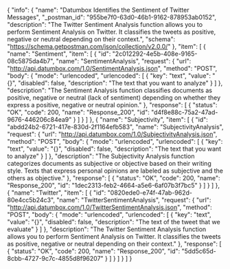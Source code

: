 {
  "info": {
    "name": "Datumbox Identifies the Sentiment of Twitter Messages",
    "_postman_id": "955be7f0-63d0-46b1-9162-878953ab0152",
    "description": "The Twitter Sentiment Analysis function allows you to perform Sentiment Analysis on Twitter. It classifies the tweets as positive, negative or neutral depending on their context.",
    "schema": "https://schema.getpostman.com/json/collection/v2.0.0/"
  },
  "item": [
    {
      "name": "Sentiment",
      "item": [
        {
          "id": "2c012292-4e5b-408e-9165-08c5875da4b7",
          "name": "SentimentAnalysis",
          "request": {
            "url": "http://api.datumbox.com/1.0/SentimentAnalysis.json",
            "method": "POST",
            "body": {
              "mode": "urlencoded",
              "urlencoded": [
                {
                  "key": "text",
                  "value": "{}",
                  "disabled": false,
                  "description": "The text that you want to analyze"
                }
              ]
            },
            "description": "The Sentiment Analysis function classifies documents as positive, negative or neutral (lack of sentiment) depending on whether they express a positive, negative or neutral opinion."
          },
          "response": [
            {
              "status": "OK",
              "code": 200,
              "name": "Response_200",
              "id": "d4f8e88c-75a2-47ad-9676-446206c84ea9"
            }
          ]
        }
      ]
    },
    {
      "name": "Subjectivity",
      "item": [
        {
          "id": "abdd24b2-6721-417e-830d-2f1164efb583",
          "name": "SubjectivityAnalysis",
          "request": {
            "url": "http://api.datumbox.com/1.0/SubjectivityAnalysis.json",
            "method": "POST",
            "body": {
              "mode": "urlencoded",
              "urlencoded": [
                {
                  "key": "text",
                  "value": "{}",
                  "disabled": false,
                  "description": "The text that you want to analyze"
                }
              ]
            },
            "description": "The Subjectivity Analysis function categorizes documents as subjective or objective based on their writing style. Texts that express personal opinions are labeled as subjective and the others as objective."
          },
          "response": [
            {
              "status": "OK",
              "code": 200,
              "name": "Response_200",
              "id": "1dec2313-feb2-4664-a5e6-6af07b3f7bc5"
            }
          ]
        }
      ]
    },
    {
      "name": "Twitter",
      "item": [
        {
          "id": "0820ede0-e74f-47ab-962d-80e4cc5b24c3",
          "name": "TwitterSentimentAnalysis",
          "request": {
            "url": "http://api.datumbox.com/1.0/TwitterSentimentAnalysis.json",
            "method": "POST",
            "body": {
              "mode": "urlencoded",
              "urlencoded": [
                {
                  "key": "text",
                  "value": "{}",
                  "disabled": false,
                  "description": "The text of the tweet that we evaluate"
                }
              ]
            },
            "description": "The Twitter Sentiment Analysis function allows you to perform Sentiment Analysis on Twitter. It classifies the tweets as positive, negative or neutral depending on their context."
          },
          "response": [
            {
              "status": "OK",
              "code": 200,
              "name": "Response_200",
              "id": "5dd5c65d-8cbb-4727-9c7c-4855d8f96207"
            }
          ]
        }
      ]
    }
  ]
}